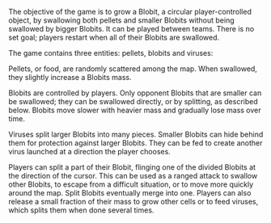 The objective of the game is to grow a Blobit, a circular player-controlled object, by swallowing both pellets and smaller Blobits without being swallowed by bigger Blobits. It can be played between teams. There is no set goal; players restart when all of their Blobits are swallowed.

The game contains three entities: pellets, blobits and viruses:

Pellets, or food, are randomly scattered among the map. When swallowed, they slightly increase a Blobits mass.

Blobits are controlled by players. Only opponent Blobits that are smaller can be swallowed; they can be swallowed directly, or by splitting, as described below. Blobits move slower with heavier mass and gradually lose mass over time.

Viruses split larger Blobits into many pieces. Smaller Blobits can hide behind them for protection against larger Blobits. They can be fed to create another virus launched at a direction the player chooses.

Players can split a part of their Blobit, flinging one of the divided Blobits at the direction of the cursor. This can be used as a ranged attack to swallow other Blobits, to escape from a difficult situation, or to move more quickly around the map. Split Blobits eventually merge into one. Players can also release a small fraction of their mass to grow other cells or to feed viruses, which splits them when done several times.
